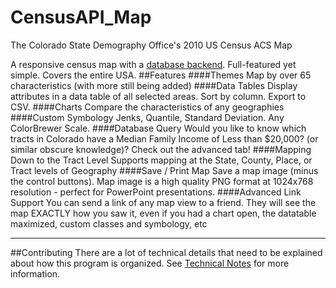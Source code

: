 # CensusAPI_Map
The Colorado State Demography Office's 2010 US Census ACS Map


A responsive census map with a [database backend](https://github.com/royhobbstn/CensusAPI_DB).  Full-featured yet simple.  Covers the entire USA.
##Features
####Themes
 Map by over 65 characteristics (with more still being added)
####Data Tables
 Display attributes in a data table of all selected areas.  Sort by column.  Export to CSV.
####Charts
 Compare the characteristics of any geographies
####Custom Symbology
 Jenks, Quantile, Standard Deviation.  Any ColorBrewer Scale.
####Database Query
 Would you like to know which tracts in Colorado have a Median Family Income of Less than $20,000? (or similar obscure knowledge)?  Check out the advanced tab!
####Mapping Down to the Tract Level
 Supports mapping at the State, County, Place, or Tract levels of Geography
####Save / Print Map
 Save a map image (minus the control buttons).  Map image is a high quality PNG format at 1024x768 resolution - perfect for PowerPoint presentations.
####Advanced Link Support
You can send a link of any map view to a friend.  They will see the map EXACTLY how you saw it, even if you had a chart open, the datatable maximized, custom classes and symbology, etc
***
##Contributing
There are a lot of technical details that need to be explained about how this program is organized.  See [Technical Notes](TechnicalNotes.md) for more information.
